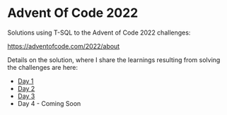 # Advent Of Code 2022

Solutions using T-SQL to the Advent of Code 2022 challenges:

https://adventofcode.com/2022/about

Details on the solution, where I share the learnings resulting from solving the challenges are here:

- [Day 1](https://dev.to/azure/advent-of-code-day-1-hig)
- [Day 2](https://dev.to/azure/advent-of-code-day-2-1fb2)
- [Day 3](https://dev.to/azure/advent-of-code-day-3-5p2)
- Day 4 - Coming Soon